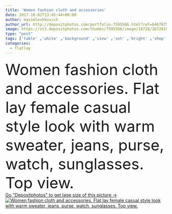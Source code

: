 ```yaml
---
title: 'Women fashion cloth and accessories'
date: 2017-10-02T13:45:44+00:00
author: maximleshkovich
author_url: http://depositphotos.com/portfolio-7595566.html?ref=64678756
image: https://st3.depositphotos.com/thumbs/7595566/image/16728/167281978/api_thumb_450.jpg?forcejpeg=true
type: "post"
tags: ['table' ,'white' ,'background' ,'view' ,'set' ,'bright' ,'shop' ,'beauty' ,'life' ,'warm' ,'style' ,'cloth' ,'fashion' ,'modern' ,'winter' ,'lay' ,'necklace' ,'flat' ,'lifestyle' ,'desk' ,'still' ,'accessories' ,'feminine' ,'grey' ,'clothes' ,'sunglasses' ,'look' ,'casual' ,'sweater' ,'collage' ,'magazine' ,'blog' ,'bracelets' ,'purse' ,'essential' ,'boutique' ,'clutch' ,'trend' ,'minimal' ,'entrepreneur' ,'fashion blog' ,'fashion look' ,'flatlay' ]
categories: 
  - flatlay
---
```

<div aling="center">
            <font size="60"> Women fashion cloth and accessories. Flat lay female casual style look with warm sweater, jeans, purse, watch, sunglasses. Top view.</font>   
</div>
<div>
    <a href='https://depositphotos.com/167281978/stock-photo-women-fashion-cloth-and-accessories.html?ref=64678756' target=_blank > Go "Depositphotos" to get lage size of this picture ->
        <img href='https://depositphotos.com/167281978/stock-photo-women-fashion-cloth-and-accessories.html?ref=64678756' src='https://st3.depositphotos.com/7595566/16728/i/950/depositphotos_167281978-stock-photo-women-fashion-cloth-and-accessories.jpg?forcejpeg=true' alt='Women fashion cloth and accessories. Flat lay female casual style look with warm sweater, jeans, purse, watch, sunglasses. Top view.' >
    </a>
</div>
